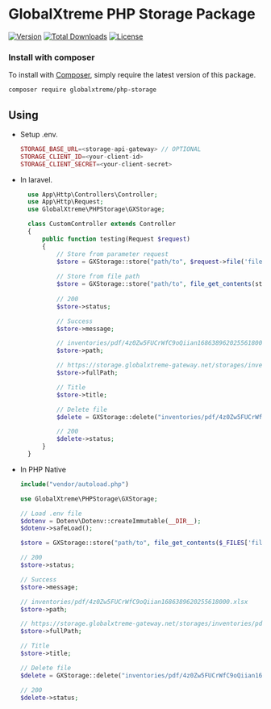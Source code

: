 GlobalXtreme PHP Storage Package
======

[![Version](http://poser.pugx.org/globalxtreme/php-storage/version)](https://packagist.org/packages/globalxtreme/php-storage)
[![Total Downloads](http://poser.pugx.org/globalxtreme/php-storage/downloads)](https://packagist.org/packages/globalxtreme/php-storage)
[![License](http://poser.pugx.org/globalxtreme/php-storage/license)](https://packagist.org/packages/globalxtreme/php-storage)

### Install with composer

To install with [Composer](https://getcomposer.org/), simply require the
latest version of this package.

```bash
composer require globalxtreme/php-storage
```

## Using
- Setup .env.
    ```php
    STORAGE_BASE_URL=<storage-api-gateway> // OPTIONAL
    STORAGE_CLIENT_ID=<your-client-id>
    STORAGE_CLIENT_SECRET=<your-client-secret>
    ```
- In laravel.
    ```php
      use App\Http\Controllers\Controller;
      use App\Http\Request;
      use GlobalXtreme\PHPStorage\GXStorage;
    
      class CustomController extends Controller
      {
          public function testing(Request $request) 
          {
              // Store from parameter request
              $store = GXStorage::store("path/to", $request->file('file'), "Title");
            
              // Store from file path
              $store = GXStorage::store("path/to", file_get_contents(storage_path('path/to/filename')), "Title");
            
              // 200
              $store->status;
  
              // Success
              $store->message;
  
              // inventories/pdf/4z0Zw5FUCrWfC9oQiian1686389620255618000.xlsx
              $store->path;
  
              // https://storage.globalxtreme-gateway.net/storages/inventories/pdf/4z0Zw5FUCrWfC9oQiian1686389620255618000.xlsx
              $store->fullPath;
  
              // Title
              $store->title;
  
              // Delete file
              $delete = GXStorage::delete("inventories/pdf/4z0Zw5FUCrWfC9oQiian1686389620255618000.xlsx");
  
              // 200
              $delete->status;
          }
      }
    ```
- In PHP Native
    ```php
    include("vendor/autoload.php")

    use GlobalXtreme\PHPStorage\GXStorage;

    // Load .env file
    $dotenv = Dotenv\Dotenv::createImmutable(__DIR__);
    $dotenv->safeLoad();

    $store = GXStorage::store("path/to", file_get_contents($_FILES['file']['tmp_name']), "Title");
  
    // 200
    $store->status;
  
    // Success
    $store->message;
  
    // inventories/pdf/4z0Zw5FUCrWfC9oQiian1686389620255618000.xlsx
    $store->path;
  
    // https://storage.globalxtreme-gateway.net/storages/inventories/pdf/4z0Zw5FUCrWfC9oQiian1686389620255618000.xlsx
    $store->fullPath;
  
    // Title
    $store->title;
  
    // Delete file
    $delete = GXStorage::delete("inventories/pdf/4z0Zw5FUCrWfC9oQiian1686389620255618000.xlsx");
  
    // 200
    $delete->status;
    ```